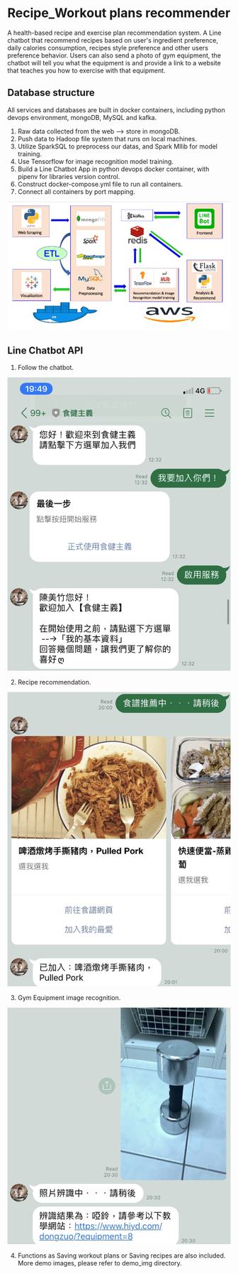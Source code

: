 # Recipe_Workout plans recommender
A health-based recipe and exercise plan recommendation system.
A Line chatbot that recommend recipes based on user's ingredient preference, daily calories consumption, recipes style preference 
and other users preference behavior. Users can also send a photo of gym equipment, the chatbot will tell you what the equipment is 
and provide a link to a website that teaches you how to exercise with that equipment.

## Database structure

All services and databases are built in docker containers, including python devops environment, mongoDB, MySQL and kafka. 

1. Raw data collected from the web --> store in mongoDB.
2. Push data to Hadoop file system that runs on local machines.
3. Utilize SparkSQL to preprocess our datas, and Spark Mllib for model training.
4. Use Tensorflow for image recognition model training.
5. Build a Line Chatbot App in python devops docker container, with pipenv for libraries version control.
6. Construct docker-compose.yml file to run all containers.
7. Connect all containers by port mapping.

![alt text](https://github.com/imkir0513/Recommender-system-linebot/blob/master/demo_image/structure.png)

## Line Chatbot API
1. Follow the chatbot.

![alt text](https://github.com/imkir0513/Recommender-system-linebot/blob/master/demo_image/follow_event.jpg)

2. Recipe recommendation.

![alt text](https://github.com/imkir0513/Recommender-system-linebot/blob/master/demo_image/recipe_recom.jpg)

3. Gym Equipment image recognition.

![alt text](https://github.com/imkir0513/Recommender-system-linebot/blob/master/demo_image/image_recog.jpg)

4. Functions as Saving workout plans or Saving recipes are also included. More demo images, please refer to demo_img directory.

